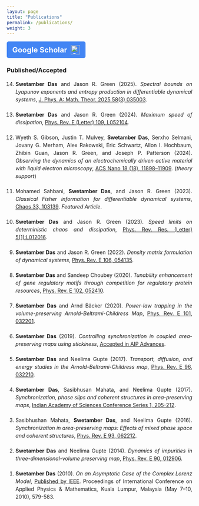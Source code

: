 ```yaml
---
layout: page
title: "Publications"
permalink: /publications/
weight: 3
---
```


<a href="https://scholar.google.com/citations?user=Sb41nz4AAAAJ&view_op=list_works&sortby=pubdate" target="_blank" rel="noopener noreferrer" class="scholar-button">
    <span class="scholar-text">Google Scholar</span>
    <img src="https://upload.wikimedia.org/wikipedia/commons/c/c7/Google_Scholar_logo.svg" alt="Google Scholar" class="scholar-icon">
</a>

<style>
.scholar-button {
    display: flex;
    align-items: center;
    background-color: #4285F4; /* Google Blue */
    color: white;
    padding: 10px 15px;
    text-decoration: none;
    border-radius: 5px;
    font-weight: bold;
    font-size: 20px; /* Bigger text */
    gap: 10px; /* Space between text and icon */
    width: fit-content;
}

.scholar-text {
    font-size: 20px; /* Adjust text size */
}

.scholar-icon {
    width: 25px; /* Smaller icon */
    height: auto;
}

.scholar-button:hover {
    background-color: #357ae8;
}
</style>



### Published/Accepted

<ol reversed style="line-height: 1.5; text-align: justify;">
<li style="margin-bottom: 20px;"><strong>Swetamber Das</strong> and Jason R. Green (2025).  
    <em>Spectral bounds on Lyapunov exponents and entropy production in differentiable dynamical systems</em>, <a href="https://iopscience.iop.org/article/10.1088/1751-8121/ad8f06">J. Phys. A: Math. Theor. 2025 58(3) 035003</a>.</li>

<li style="margin-bottom: 20px;"><strong>Swetamber Das</strong> and Jason R. Green (2024).  
    <em>Maximum speed of dissipation</em>, <a href="https://journals.aps.org/pre/abstract/10.1103/PhysRevE.109.L052104">Phys. Rev. E (Letter) 109, L052104</a>.</li>

<li style="margin-bottom: 20px;">Wyeth S. Gibson, Justin T. Mulvey, <strong>Swetamber Das</strong>, Serxho Selmani, Jovany G. Merham, Alex Rakowski, Eric Schwartz, Allon I. Hochbaum, Zhibin Guan, Jason R. Green, and Joseph P. Patterson (2024).  
    <em>Observing the dynamics of an electrochemically driven active material with liquid electron microscopy</em>, <a href="https://pubs.acs.org/doi/full/10.1021/acsnano.4c01524">ACS Nano 18 (18), 11898–11909</a>. (<em>theory support</em>)</li>

<li style="margin-bottom: 20px;">Mohamed Sahbani, <strong>Swetamber Das</strong>, and Jason R. Green (2023).  
    <em>Classical Fisher information for differentiable dynamical systems</em>, <a href="https://pubs.aip.org/aip/cha/article/33/10/103139/2918637/Classical-Fisher-information-for-differentiable">Chaos 33, 103139</a>. <em>Featured Article</em>.</li>

<li style="margin-bottom: 20px;"><strong>Swetamber Das</strong> and Jason R. Green (2023).  
    <em>Speed limits on deterministic chaos and dissipation</em>, <a href="https://journals.aps.org/prresearch/abstract/10.1103/PhysRevResearch.5.L012016">Phys. Rev. Res. (Letter) 5(1):L012016</a>.</li>

<li style="margin-bottom: 20px;"><strong>Swetamber Das</strong> and Jason R. Green (2022).  
    <em>Density matrix formulation of dynamical systems</em>, <a href="https://journals.aps.org/pre/abstract/10.1103/PhysRevE.106.054135">Phys. Rev. E 106, 054135</a>.</li>

<li style="margin-bottom: 20px;"><strong>Swetamber Das</strong> and Sandeep Choubey (2020).  
    <em>Tunability enhancement of gene regulatory motifs through competition for regulatory protein resources</em>, <a href="https://journals.aps.org/pre/abstract/10.1103/PhysRevE.102.052410">Phys. Rev. E 102, 052410</a>.</li>

<li style="margin-bottom: 20px;"><strong>Swetamber Das</strong> and Arnd Bäcker (2020).  
    <em>Power-law trapping in the volume-preserving Arnold-Beltrami-Childress Map</em>, <a href="https://journals.aps.org/pre/abstract/10.1103/PhysRevE.101.032201">Phys. Rev. E 101, 032201</a>.</li>

<li style="margin-bottom: 20px;"><strong>Swetamber Das</strong> (2019).  
    <em>Controlling synchronization in coupled area-preserving maps using stickiness</em>, <a href="https://arxiv.org/abs/1810.01364">Accepted in AIP Advances</a>.</li>

<li style="margin-bottom: 20px;"><strong>Swetamber Das</strong> and Neelima Gupte (2017).  
    <em>Transport, diffusion, and energy studies in the Arnold-Beltrami-Childress map</em>, <a href="https://doi.org/10.1103/PhysRevE.96.032210">Phys. Rev. E 96, 032210</a>.</li>

<li style="margin-bottom: 20px;"><strong>Swetamber Das</strong>, Sasibhusan Mahata, and Neelima Gupte (2017).  
    <em>Synchronization, phase slips and coherent structures in area-preserving maps</em>, <a href="https://www.ias.ac.in/describe/article/conf/001/01/0205-0212">Indian Academy of Sciences Conference Series 1, 205-212</a>.</li>

<li style="margin-bottom: 20px;">Sasibhushan Mahata, <strong>Swetamber Das</strong>, and Neelima Gupte (2016).  
    <em>Synchronization in area-preserving maps: Effects of mixed phase space and coherent structures</em>, <a href="https://doi.org/10.1103/PhysRevE.93.062212">Phys. Rev. E 93, 062212</a>.</li>

<li style="margin-bottom: 20px;"><strong>Swetamber Das</strong> and Neelima Gupte (2014).  
    <em>Dynamics of impurities in three-dimensional-volume preserving map</em>, <a href="https://doi.org/10.1103/PhysRevE.90.012906">Phys. Rev. E 90, 012906</a>.</li>

<li style="margin-bottom: 20px;"><strong>Swetamber Das</strong> (2010).  
    <em>On an Asymptotic Case of the Complex Lorenz Model</em>, <a href="https://ieeexplore.ieee.org/document/5489582">Published by IEEE</a>. Proceedings of International Conference on Applied Physics & Mathematics, Kuala Lumpur, Malaysia (May 7–10, 2010), 579-583.</li>
</ol>
